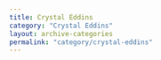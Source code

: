 ```yaml
---
title: Crystal Eddins
category: "Crystal Eddins"
layout: archive-categories
permalink: "category/crystal-eddins"
---
```

